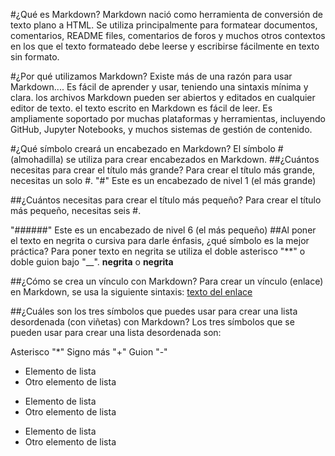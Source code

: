 #¿Qué es Markdown?
Markdown nació como herramienta de conversión de texto plano a HTML.
Se utiliza principalmente para formatear documentos, comentarios, README files, comentarios de foros y muchos otros contextos en los que el texto formateado debe leerse y escribirse fácilmente en texto sin formato.

#¿Por qué utilizamos Markdown?
Existe más de una razón para usar Markdown....
Es fácil de aprender y usar, teniendo una sintaxis mínima y clara.
los archivos Markdown pueden ser abiertos y editados en cualquier editor de texto.
el texto escrito en Markdown es fácil de leer.
Es ampliamente soportado por muchas plataformas y herramientas, incluyendo GitHub, Jupyter Notebooks, y muchos sistemas de gestión de contenido.

#¿Qué símbolo creará un encabezado en Markdown?
El símbolo # (almohadilla) se utiliza para crear encabezados en Markdown.
##¿Cuántos necesitas para crear el título más grande?
Para crear el título más grande, necesitas un solo #.
"#" Este es un encabezado de nivel 1 (el más grande)

##¿Cuántos necesitas para crear el título más pequeño?
Para crear el título más pequeño, necesitas seis #.

"######" Este es un encabezado de nivel 6 (el más pequeño)
##Al poner el texto en negrita o cursiva para darle énfasis, ¿qué símbolo es la mejor práctica?
Para poner texto en negrita se utiliza el doble asterisco "**" o doble guion bajo "__".
**negrita** o __negrita__

##¿Cómo se crea un vínculo con Markdown?
Para crear un vínculo (enlace) en Markdown, se usa la siguiente sintaxis:
[texto del enlace](URL)

##¿Cuáles son los tres símbolos que puedes usar para crear una lista desordenada (con viñetas) con Markdown?
Los tres símbolos que se pueden usar para crear una lista desordenada son:

Asterisco "*"
Signo más "+"
Guion "-"

* Elemento de lista
* Otro elemento de lista

+ Elemento de lista
+ Otro elemento de lista

- Elemento de lista
- Otro elemento de lista
